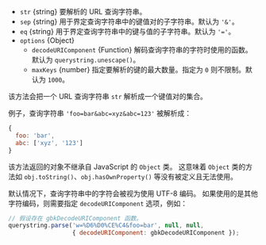 <!-- YAML
added: v0.1.25
changes:
  - version: v8.0.0
    pr-url: https://github.com/nodejs/node/pull/10967
    description: Multiple empty entries are now parsed correctly (e.g. `&=&=`).
  - version: v6.0.0
    pr-url: https://github.com/nodejs/node/pull/6055
    description: The returned object no longer inherits from `Object.prototype`.
  - version: v6.0.0, v4.2.4
    pr-url: https://github.com/nodejs/node/pull/3807
    description: The `eq` parameter may now have a length of more than `1`.
-->

* `str` {string} 要解析的 URL 查询字符串。
* `sep` {string} 用于界定查询字符串中的键值对的子字符串。默认为 `'&'`。
* `eq` {string} 用于界定查询字符串中的键与值的子字符串。默认为 `'='`。
* `options` {Object}
  * `decodeURIComponent` {Function} 解码查询字符串的字符时使用的函数。默认为 `querystring.unescape()`。
  * `maxKeys` {number} 指定要解析的键的最大数量。指定为 `0` 则不限制。默认为 `1000`。

该方法会把一个 URL 查询字符串 `str` 解析成一个键值对的集合。

例子，查询字符串 `'foo=bar&abc=xyz&abc=123'` 被解析成：

<!-- eslint-skip -->
```js
{
  foo: 'bar',
  abc: ['xyz', '123']
}
```

该方法返回的对象不继承自 JavaScript 的 `Object` 类。
这意味着 `Object` 类的方法如 `obj.toString()`、`obj.hasOwnProperty()` 等没有被定义且无法使用。

默认情况下，查询字符串中的字符会被视为使用 UTF-8 编码。
如果使用的是其他字符编码，则需要指定 `decodeURIComponent` 选项，例如：

```js
// 假设存在 gbkDecodeURIComponent 函数。
querystring.parse('w=%D6%D0%CE%C4&foo=bar', null, null,
                  { decodeURIComponent: gbkDecodeURIComponent });
```

